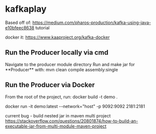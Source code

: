 # kafkaplay


Based off of: https://medium.com/pharos-production/kafka-using-java-e10bfeec8638 tutorial

docker it:
https://www.kaaproject.org/kafka-docker


<h2>Run the Producer locally via cmd</h2>
Navigate to the producer module directory
Run and make jar for **Producer** with:  mvn clean compile assembly:single

<h2>Run the Producer via Docker</h2>
From the root of the project, run:
docker build -t demo .

docker run -it demo:latest --network="host" -p 9092:9092 2181:2181


current bug - build nested jar in maven multi project
https://stackoverflow.com/questions/20801874/how-to-build-an-executable-jar-from-multi-module-maven-project